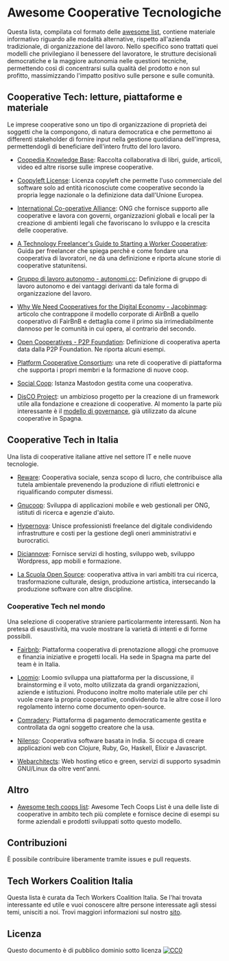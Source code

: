 # Awesome Cooperative Tecnologiche

Questa lista, compilata col formato delle [awesome list](https://project-awesome.org/), contiene materiale informativo riguardo alle modalità alternative, rispetto all'azienda tradizionale, di organizzazione del lavoro. Nello specifico sono trattati quei modelli che privilegiano il benessere del lavoratore, le strutture decisionali democratiche e la maggiore autonomia nelle questioni tecniche, permettendo così di concentrarsi sulla qualità del prodotto e non sul profitto, massimizzando l'impatto positivo sulle persone e sulle comunità.

## Cooperative Tech: letture, piattaforme e materiale

Le imprese cooperative sono un tipo di organizzazione di proprietà dei soggetti che la compongono, di natura democratica e che permettono ai differenti stakeholder di fornire input nella gestione quotidiana dell'impresa, permettendogli di beneficiare dell'intero frutto del loro lavoro.

* [Coopedia Knowledge Base](https://coopedia.starter.coop):
Raccolta collaborativa di libri, guide, articoli, video ed altre risorse sulle imprese cooperative.

* [Coopyleft License](https://wiki.coopcycle.org/en:license):
Licenza copyleft che permette l'uso commerciale del software solo ad entità riconosciute come cooperative secondo la propria legge nazionale o la definizione data dall'Unione Europea.

* [International Co-operative Alliance](https://www.ica.coop/en):
ONG che fornisce supporto alle cooperative e lavora con governi, organizzazioni globali e locali per la creazione di ambienti legali che favoriscano lo sviluppo e la crescita delle cooperative.

* [A Technology Freelancer's Guide to Starting a Worker Cooperative](https://techworker.coop/resources/technology-freelancers-guide-starting-worker-cooperative):
Guida per freelancer che spiega perchè e come fondare una cooperativa di lavoratori, ne dà una definizione e riporta alcune storie di cooperative statunitensi.

* [Gruppo di lavoro autonomo - autonomi.cc](https://autonomi.cc/gruppo-di-lavoro-autonomo/):
Definizione di gruppo di lavoro autonomo e dei vantaggi derivanti da tale forma di organizzazione del lavoro.

* [Why We Need Cooperatives for the Digital Economy - Jacobinmag](https://jacobinmag.com/2020/05/cooperatives-digital-economy-airbnb-cities): articolo che contrappone il modello corporate di AirBnB a quello cooperativo di FairBnB e dettaglia come il primo sia irrimediabilmente dannoso per le comunità in cui opera, al contrario del secondo.

* [Open Cooperatives - P2P Foundation](https://wiki.p2pfoundation.net/Open_Cooperatives): Definizione di cooperativa aperta data dalla P2P Foundation. Ne riporta alcuni esempi.

* [Platform Cooperative Consortium](https://platform.coop/): una rete di cooperative di piattaforma che supporta i propri membri e la formazione di nuove coop.

* [Social Coop](https://social.coop/): Istanza Mastodon gestita come una cooperativa.

* [DisCO Project](https://disco.coop/disco-project/): un ambizioso progetto per la creazione di un framework utile alla fondazione e creazione di cooperative. Al momento la parte più interessante è il [modello di governance](https://disco.coop/governance-model/), già utilizzato da alcune cooperative in Spagna.

## Cooperative Tech in Italia

Una lista di cooperative italiane attive nel settore IT e nelle nuove tecnologie.

* [Reware](https://coop.reware.it/): Cooperativa sociale, senza scopo di lucro, che contribuisce alla tutela ambientale prevenendo la produzione di rifiuti elettronici e riqualificando computer dismessi.

* [Gnucoop](https://www.gnucoop.com/): Sviluppa di applicazioni mobile e web gestionali per ONG, istituti di ricerca e agenzie d'aiuto.

* [Hypernova](https://www.hypernovacoop.it/): Unisce professionisti freelance del digitale condividendo infrastrutture e costi per la gestione degli oneri amministrativi e burocratici.

* [Diciannove](https://19.coop/): Fornisce servizi di hosting, sviluppo web, sviluppo Wordpress, app mobili e formazione.

* [La Scuola Open Source](https://www.lascuolaopensource.xyz/): cooperativa attiva in vari ambiti tra cui ricerca, trasformazione culturale, design, produzione artistica, intersecando la produzione software con altre discipline.

### Cooperative Tech nel mondo

Una selezione di cooperative straniere particolarmente interessanti. Non ha pretesa di esaustività, ma vuole mostrare la varietà di intenti e di forme possibili.

* [Fairbnb](https://fairbnb.coop/): Piattaforma cooperativa di prenotazione alloggi che promuove e finanzia iniziative e progetti locali. Ha sede in Spagna ma parte del team è in Italia.

* [Loomio](https://www.loomio.org/): Loomio sviluppa una piattaforma per la discussione, il brainstorming e il voto, molto utilizzata da grandi organizzazioni, aziende e istituzioni. Producono inoltre molto materiale utile per chi vuole creare la propria cooperative, condividendo tra le altre cose il loro regolamento interno come documento open-source.

* [Comradery](https://comradery.co/): Piattaforma di pagamento democraticamente gestita e controllata da ogni soggetto creatore che la usa.

* [Nilenso](https://nilenso.com/): Cooperativa software basata in India. Si occupa di creare applicazioni web con Clojure, Ruby, Go, Haskell, Elixir e Javascript.

* [Webarchitects](https://www.webarchitects.coop/): Web hosting etico e green, servizi di supporto sysadmin GNU/Linux da oltre vent'anni.


## Altro

* [Awesome tech coops list](https://github.com/hng/tech-coops/): Awesome Tech Coops List è una delle liste di cooperative in ambito tech più complete e fornisce decine di esempi su forme aziendali e prodotti sviluppati sotto questo modello.

## Contribuzioni

È possibile contribuire liberamente tramite issues e pull requests.

## Tech Workers Coalition Italia

Questa lista è curata da Tech Workers Coalition Italia. Se l'hai trovata interessante ed utile e vuoi conoscere altre persone interessate agli stessi temi, unisciti a noi. Trovi maggiori informazioni sul nostro [sito](https://twc-italia.org).


## Licenza

Questo documento è di pubblico dominio sotto licenza [![CC0](http://mirrors.creativecommons.org/presskit/buttons/88x31/svg/cc-zero.svg)](https://creativecommons.org/publicdomain/zero/1.0/)


